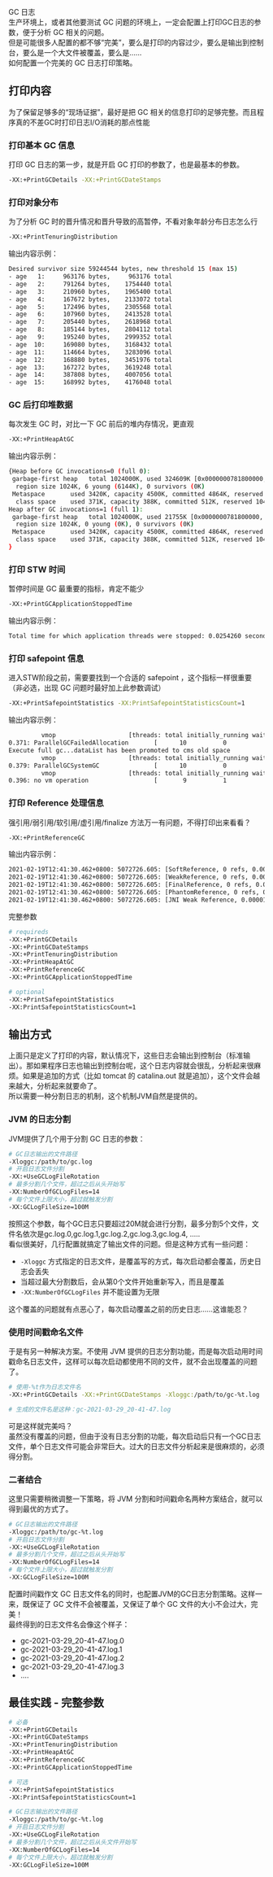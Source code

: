 GC 日志<br />生产环境上，或者其他要测试 GC 问题的环境上，一定会配置上打印GC日志的参数，便于分析 GC 相关的问题。<br />但是可能很多人配置的都不够“完美”，要么是打印的内容过少，要么是输出到控制台，要么是一个大文件被覆盖，要么是……<br />如何配置一个完美的 GC 日志打印策略。
<a name="qsbSP"></a>
## 打印内容
为了保留足够多的“现场证据”，最好是把 GC 相关的信息打印的足够完整。而且程序真的不差GC时打印日志I/O消耗的那点性能
<a name="Cjaje"></a>
### 打印基本 GC 信息
打印 GC 日志的第一步，就是开启 GC 打印的参数了，也是最基本的参数。
```bash
-XX:+PrintGCDetails -XX:+PrintGCDateStamps
```
<a name="qznTC"></a>
### 打印对象分布
为了分析 GC 时的晋升情况和晋升导致的高暂停，不看对象年龄分布日志怎么行
```bash
-XX:+PrintTenuringDistribution
```
输出内容示例：
```bash
Desired survivor size 59244544 bytes, new threshold 15 (max 15)
- age   1:     963176 bytes,     963176 total
- age   2:     791264 bytes,    1754440 total
- age   3:     210960 bytes,    1965400 total
- age   4:     167672 bytes,    2133072 total
- age   5:     172496 bytes,    2305568 total
- age   6:     107960 bytes,    2413528 total
- age   7:     205440 bytes,    2618968 total
- age   8:     185144 bytes,    2804112 total
- age   9:     195240 bytes,    2999352 total
- age  10:     169080 bytes,    3168432 total
- age  11:     114664 bytes,    3283096 total
- age  12:     168880 bytes,    3451976 total
- age  13:     167272 bytes,    3619248 total
- age  14:     387808 bytes,    4007056 total
- age  15:     168992 bytes,    4176048 total
```
<a name="zvZ1e"></a>
### GC 后打印堆数据
每次发生 GC 时，对比一下 GC 前后的堆内存情况，更直观
```bash
-XX:+PrintHeapAtGC
```
输出内容示例：
```bash
{Heap before GC invocations=0 (full 0):
 garbage-first heap   total 1024000K, used 324609K [0x0000000781800000, 0x0000000781901f40, 0x00000007c0000000)
  region size 1024K, 6 young (6144K), 0 survivors (0K)
 Metaspace       used 3420K, capacity 4500K, committed 4864K, reserved 1056768K
  class space    used 371K, capacity 388K, committed 512K, reserved 1048576K
Heap after GC invocations=1 (full 1):
 garbage-first heap   total 1024000K, used 21755K [0x0000000781800000, 0x0000000781901f40, 0x00000007c0000000)
  region size 1024K, 0 young (0K), 0 survivors (0K)
 Metaspace       used 3420K, capacity 4500K, committed 4864K, reserved 1056768K
  class space    used 371K, capacity 388K, committed 512K, reserved 1048576K
}
```
<a name="IZeP1"></a>
### 打印 STW 时间
暂停时间是 GC 最重要的指标，肯定不能少
```bash
-XX:+PrintGCApplicationStoppedTime
```
输出内容示例：
```bash
Total time for which application threads were stopped: 0.0254260 seconds, Stopping threads took: 0.0000218 seconds
```
<a name="azYPr"></a>
### 打印 safepoint 信息
进入STW阶段之前，需要要找到一个合适的 safepoint ，这个指标一样很重要（非必选，出现 GC 问题时最好加上此参数调试）
```bash
-XX:+PrintSafepointStatistics -XX:PrintSafepointStatisticsCount=1
```
输出内容示例：
```bash
         vmop                    [threads: total initially_running wait_to_block]    [time: spin block sync cleanup vmop] page_trap_count
0.371: ParallelGCFailedAllocation       [      10          0              0    ]      [     0     0     0     0     7    ]  0   
Execute full gc...dataList has been promoted to cms old space
         vmop                    [threads: total initially_running wait_to_block]    [time: spin block sync cleanup vmop] page_trap_count
0.379: ParallelGCSystemGC               [      10          0              0    ]      [     0     0     0     0    16    ]  0   
         vmop                    [threads: total initially_running wait_to_block]    [time: spin block sync cleanup vmop] page_trap_count
0.396: no vm operation                  [       9          1              1    ]      [     0     0     0     0   341    ]  0   
```
<a name="NHgvA"></a>
### 打印 Reference 处理信息
强引用/弱引用/软引用/虚引用/finalize 方法万一有问题，不得打印出来看看？
```bash
-XX:+PrintReferenceGC
```
输出内容示例：
```bash
2021-02-19T12:41:30.462+0800: 5072726.605: [SoftReference, 0 refs, 0.0000521 secs]
2021-02-19T12:41:30.462+0800: 5072726.605: [WeakReference, 0 refs, 0.0000069 secs]
2021-02-19T12:41:30.462+0800: 5072726.605: [FinalReference, 0 refs, 0.0000056 secs]
2021-02-19T12:41:30.462+0800: 5072726.605: [PhantomReference, 0 refs, 0 refs, 0.0000059 secs]
2021-02-19T12:41:30.462+0800: 5072726.605: [JNI Weak Reference, 0.0000131 secs], 0.4635293 secs]
```
完整参数
```bash
# requireds
-XX:+PrintGCDetails 
-XX:+PrintGCDateStamps 
-XX:+PrintTenuringDistribution 
-XX:+PrintHeapAtGC 
-XX:+PrintReferenceGC 
-XX:+PrintGCApplicationStoppedTime

# optional
-XX:+PrintSafepointStatistics 
-XX:PrintSafepointStatisticsCount=1
```
<a name="J5QhR"></a>
## 输出方式
上面只是定义了打印的内容，默认情况下，这些日志会输出到控制台（标准输出）。那如果程序日志也输出到控制台呢，这个日志内容就会很乱，分析起来很麻烦。如果是追加的方式（比如 tomcat 的 catalina.out 就是追加），这个文件会越来越大，分析起来就要命了。<br />所以需要一种分割日志的机制，这个机制JVM自然是提供的。
<a name="tQexS"></a>
### JVM 的日志分割
JVM提供了几个用于分割 GC 日志的参数：
```bash
# GC日志输出的文件路径
-Xloggc:/path/to/gc.log
# 开启日志文件分割
-XX:+UseGCLogFileRotation 
# 最多分割几个文件，超过之后从头开始写
-XX:NumberOfGCLogFiles=14
# 每个文件上限大小，超过就触发分割
-XX:GCLogFileSize=100M
```
按照这个参数，每个GC日志只要超过20M就会进行分割，最多分割5个文件，文件名依次是gc.log.0,gc.log.1,gc.log.2,gc.log.3,gc.log.4, .....<br />看似很美好，几行配置就搞定了输出文件的问题。但是这种方式有一些问题：

- `-Xloggc` 方式指定的日志文件，是覆盖写的方式，每次启动都会覆盖，历史日志会丢失
- 当超过最大分割数后，会从第0个文件开始重新写入，而且是覆盖
- `-XX:NumberOfGCLogFiles` 并不能设置为无限

这个覆盖的问题就有点恶心了，每次启动覆盖之前的历史日志……这谁能忍？
<a name="RkBwd"></a>
### 使用时间戳命名文件
于是有另一种解决方案。不使用 JVM 提供的日志分割功能，而是每次启动用时间戳命名日志文件，这样可以每次启动都使用不同的文件，就不会出现覆盖的问题了。
```bash
# 使用-%t作为日志文件名
-XX:+PrintGCDetails -XX:+PrintGCDateStamps -Xloggc:/path/to/gc-%t.log

# 生成的文件名是这种：gc-2021-03-29_20-41-47.log
```
可是这样就完美吗？<br />虽然没有覆盖的问题，但由于没有日志分割的功能，每次启动后只有一个GC日志文件，单个日志文件可能会非常巨大。过大的日志文件分析起来是很麻烦的，必须得分割。
<a name="rahnN"></a>
### 二者结合
这里只需要稍微调整一下策略，将 JVM 分割和时间戳命名两种方案结合，就可以得到最优的方式了。
```bash
# GC日志输出的文件路径
-Xloggc:/path/to/gc-%t.log
# 开启日志文件分割
-XX:+UseGCLogFileRotation 
# 最多分割几个文件，超过之后从头开始写
-XX:NumberOfGCLogFiles=14
# 每个文件上限大小，超过就触发分割
-XX:GCLogFileSize=100M
```
配置时间戳作文 GC 日志文件名的同时，也配置JVM的GC日志分割策略。这样一来，既保证了 GC 文件不会被覆盖，又保证了单个 GC 文件的大小不会过大，完美！<br />最终得到的日志文件名会像这个样子：

- gc-2021-03-29_20-41-47.log.0
- gc-2021-03-29_20-41-47.log.1
- gc-2021-03-29_20-41-47.log.2
- gc-2021-03-29_20-41-47.log.3
- ....
<a name="mEeS9"></a>
## 最佳实践 - 完整参数
```bash
# 必备
-XX:+PrintGCDetails 
-XX:+PrintGCDateStamps 
-XX:+PrintTenuringDistribution 
-XX:+PrintHeapAtGC 
-XX:+PrintReferenceGC 
-XX:+PrintGCApplicationStoppedTime

# 可选
-XX:+PrintSafepointStatistics 
-XX:PrintSafepointStatisticsCount=1

# GC日志输出的文件路径
-Xloggc:/path/to/gc-%t.log
# 开启日志文件分割
-XX:+UseGCLogFileRotation 
# 最多分割几个文件，超过之后从头文件开始写
-XX:NumberOfGCLogFiles=14
# 每个文件上限大小，超过就触发分割
-XX:GCLogFileSize=100M
```

